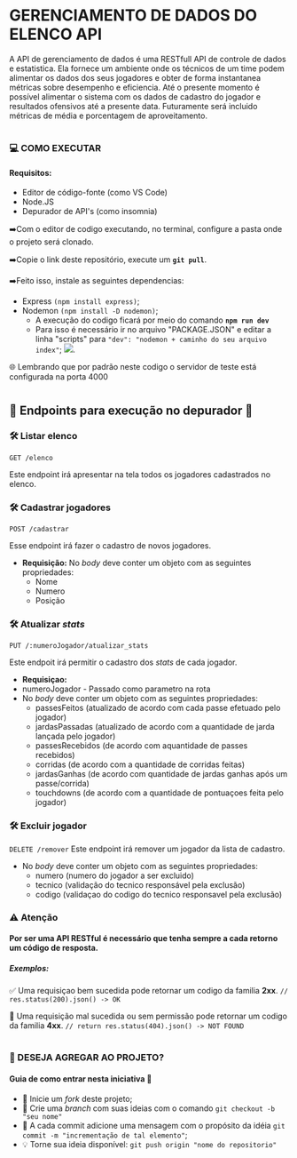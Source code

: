 # GERENCIAMENTO DE DADOS DO ELENCO API

A API de gerenciamento de dados é uma RESTfull API de controle de dados e estatistica. Ela fornece um ambiente onde os técnicos de um time podem alimentar os dados dos seus jogadores e obter de forma instantanea métricas sobre desempenho e eficiencia. Até o presente momento é possível alimentar o sistema com os dados de cadastro do jogador e resultados ofensivos até a presente data. Futuramente será incluido métricas de média e porcentagem de aproveitamento.

#

### :computer: COMO EXECUTAR
#### Requisitos:
- Editor de código-fonte (como VS Code)
- Node.JS
- Depurador de API's (como insomnia)
  
:arrow_right:Com o editor de codigo executando, no terminal, configure a pasta onde o projeto será clonado. 

:arrow_right:Copie o link deste repositório, execute um <b>`git pull`</b>.

:arrow_right:Feito isso, instale as seguintes dependencias:
- Express `(npm install express)`;
- Nodemon `(npm install -D nodemon)`;
  - A execução do codigo ficará por meio do comando <b>`npm run dev`</b>
  - Para isso é necessário ir no arquivo "PACKAGE.JSON" e editar a linha "scripts" para `"dev": "nodemon + caminho do seu arquivo index"`;
  ![](https://imagizer.imageshack.com/img924/962/K1BF4k.jpg).

:globe_with_meridians: Lembrando que por padrão neste codigo o servidor de teste está configurada na porta 4000

#

## :checkered_flag: Endpoints para execução no depurador :checkered_flag:

### :hammer_and_wrench: Listar elenco
`GET /elenco`

Este endpoint irá apresentar na tela todos os jogadores cadastrados no elenco.

### :hammer_and_wrench: Cadastrar jogadores
`POST /cadastrar`

Esse endpoint irá fazer o cadastro de novos jogadores.
- **Requisição:** No _body_ deve conter um objeto com as seguintes propriedades:
    - Nome
    - Numero
    - Posição

### :hammer_and_wrench: Atualizar _stats_
`PUT /:numeroJogador/atualizar_stats`

Este endpoit irá permitir o cadastro dos _stats_ de cada jogador.
- **Requisiçao:**
- numeroJogador - Passado como parametro na rota
- No _body_ deve conter um objeto com as seguintes propriedades:
  - passesFeitos (atualizado de acordo com cada passe efetuado pelo jogador)
  - jardasPassadas (atualizado de acordo com a quantidade de jarda lançada pelo jogador)
  - passesRecebidos (de acordo com aquantidade de passes recebidos)
  - corridas (de acordo com a quantidade de corridas feitas)
  - jardasGanhas (de acordo com quantidade de jardas ganhas após um passe/corrida)
  - touchdowns (de acordo com a quantidade de pontuaçoes feita pelo jogador)

### :hammer_and_wrench: Excluir jogador
`DELETE /remover`
Este endpoint irá remover um jogador da lista de cadastro.
- No _body_ deve conter um objeto com as seguintes propriedades:
  - numero (numero do jogador a ser excluido)
  - tecnico (validação do tecnico responsável pela exclusão)
  - codigo (validaçao do codigo do tecnico responsavel pela exclusão)

 
### :warning: Atenção
#### Por ser uma API RESTful é necessário que tenha sempre a cada retorno um código de resposta. 

##### Exemplos: 

:white_check_mark: Uma requisiçao bem sucedida pode retornar um codigo da familia **2xx**.
`// res.status(200).json() -> OK`

:no_entry_sign: Uma requisição mal sucedida ou sem permissão pode retornar um codigo da familia **4xx**.
`// return res.status(404).json() -> NOT FOUND`



#

### :handshake: DESEJA AGREGAR AO PROJETO?
#### Guia de como entrar nesta iniciativa :raised_hands:
- :safety_pin: Inicie um _fork_ deste projeto;
- :herb: Crie uma _branch_ com suas ideias com o comando `git checkout -b "seu nome"`
- :envelope_with_arrow: A cada commit adicione uma mensagem com o propósito da idéia `git commit -m "incrementação de tal elemento"`;
- :bulb: Torne sua ideia disponível: `git push origin "nome do repositorio"`

